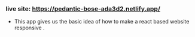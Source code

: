 ### live site: https://pedantic-bose-ada3d2.netlify.app/

- This app gives us the basic idea of how to make a react based website responsive  . 